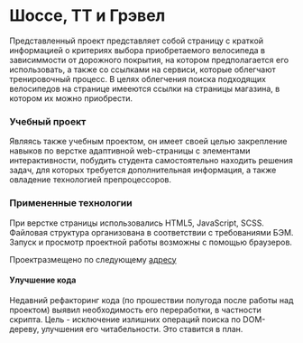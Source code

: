 # Шоссе, ТТ и Грэвел
Представленный проект представляет собой страницу с краткой информацией о критериях выбора приобретаемого велосипеда в зависиммости от дорожного покрытия, на котором предполагается его использовать, а также со ссылками на сервиси, которые облегчают тренировочный процесс. В целях облегчения поиска подходящих велосипедов на странице имееются ссылки на страницы магазина, в котором их можно приобрести.

### Учебный проект
Являясь также учебным проектом, он имеет своей целью закрепление навыков по верстке адаптивной web-страницы с элементами интерактивности, побудить студента самостоятельно находить решения задач, для которых требуется дополнительная информация, а также овладение технологией препроцессоров.

### Примененные технологии
При верстке страницы использовались HTML5, JavaScript, SCSS. Файловая структура организована в соответствии с требованиями БЭМ.
Запуск и просмотр проектной работы возможны с помощью браузеров.

Проектразмещено по следующему [адресу](https://bobrikau.github.io/bike-rides/)

#### Улучшение кода
Недавний рефакторинг кода (по прошествии полугода после работы над проектом) выявил необходимость его переработки, в частности скрипта. Цель - исключение излишних операций поиска по DOM-дереву, улучшения его читабельности. Это ставится в план.
